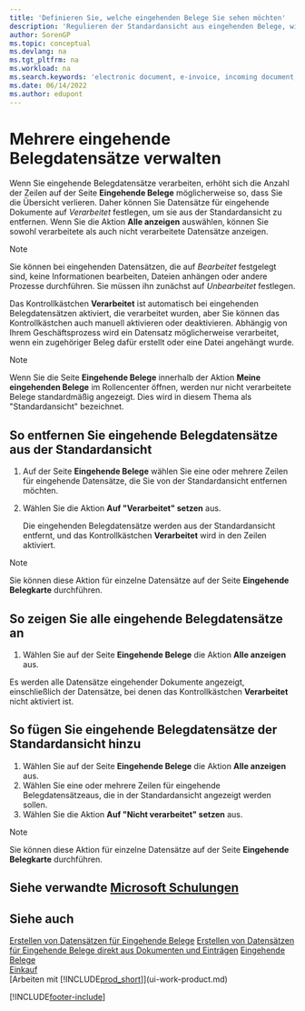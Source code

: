 ```yaml
---
title: 'Definieren Sie, welche eingehenden Belege Sie sehen möchten'
description: 'Regulieren der Standardansicht aus eingehenden Belege, wie Erechnungen, um die Übersicht verarbeiteten und nicht verarbeiteten Datensätzen zu verbessern.'
author: SorenGP
ms.topic: conceptual
ms.devlang: na
ms.tgt_pltfrm: na
ms.workload: na
ms.search.keywords: 'electronic document, e-invoice, incoming document, OCR, ecommerce, document exchange, import invoice'
ms.date: 06/14/2022
ms.author: edupont
---
```

# <a name="manage-many-incoming-document-records" />Mehrere eingehende Belegdatensätze verwalten

Wenn Sie eingehende Belegdatensätze verarbeiten, erhöht sich die Anzahl der Zeilen auf der Seite **Eingehende Belege** möglicherweise so, dass Sie die Übersicht verlieren. Daher können Sie Datensätze für eingehende Dokumente auf *Verarbeitet* festlegen, um sie aus der Standardansicht zu entfernen. Wenn Sie die Aktion **Alle anzeigen** auswählen, können Sie sowohl verarbeitete als auch nicht verarbeitete Datensätze anzeigen.

> [!NOTE]  
> Sie können bei eingehenden Datensätzen, die auf *Bearbeitet* festgelegt sind, keine Informationen bearbeiten, Dateien anhängen oder andere Prozesse durchführen. Sie müssen ihn zunächst auf *Unbearbeitet* festlegen.

Das Kontrollkästchen **Verarbeitet** ist automatisch bei eingehenden Belegdatensätzen aktiviert, die verarbeitet wurden, aber Sie können das Kontrollkästchen auch manuell aktivieren oder deaktivieren. Abhängig von Ihrem Geschäftsprozess wird ein Datensatz möglicherweise verarbeitet, wenn ein zugehöriger Beleg dafür erstellt oder eine Datei angehängt wurde.

> [!NOTE]  
> Wenn Sie die Seite **Eingehende Belege** innerhalb der Aktion **Meine eingehenden Belege** im Rollencenter öffnen, werden nur nicht verarbeitete Belege standardmäßig angezeigt. Dies wird in diesem Thema als "Standardansicht" bezeichnet.

## <a name="to-remove-incoming-document-records-from-the-default-view" />So entfernen Sie eingehende Belegdatensätze aus der Standardansicht

1. Auf der Seite **Eingehende Belege** wählen Sie eine oder mehrere Zeilen für eingehende Datensätze, die Sie von der Standardansicht entfernen möchten.
2. Wählen Sie die Aktion **Auf "Verarbeitet" setzen** aus.

    Die eingehenden Belegdatensätze werden aus der Standardansicht entfernt, und das Kontrollkästchen **Verarbeitet** wird in den Zeilen aktiviert.

> [!NOTE]  
> Sie können diese Aktion für einzelne Datensätze auf der Seite **Eingehende Belegkarte** durchführen.

## <a name="to-view-all-incoming-document-records" />So zeigen Sie alle eingehende Belegdatensätze an

1. Wählen Sie auf der Seite **Eingehende Belege** die Aktion **Alle anzeigen** aus.

Es werden alle Datensätze eingehender Dokumente angezeigt, einschließlich der Datensätze, bei denen das Kontrollkästchen **Verarbeitet** nicht aktiviert ist.

## <a name="to-add-incoming-document-records-to-the-default-view" />So fügen Sie eingehende Belegdatensätze der Standardansicht hinzu

1. Wählen Sie auf der Seite **Eingehende Belege** die Aktion **Alle anzeigen** aus.
2. Wählen Sie eine oder mehrere Zeilen für eingehende Belegdatensätzeaus, die in der Standardansicht angezeigt werden sollen.
3. Wählen Sie die Aktion **Auf "Nicht verarbeitet" setzen** aus.  

> [!NOTE]  
> Sie können diese Aktion für einzelne Datensätze auf der Seite **Eingehende Belegkarte** durchführen.

## <a name="see-related-microsoft-training" />Siehe verwandte [Microsoft Schulungen](/training/modules/incoming-documents-dynamics-365-business-central/)

## <a name="see-also" />Siehe auch
  
[Erstellen von Datensätzen für Eingehende Belege](across-how-create-income-document-records.md)
[Erstellen von Datensätzen für Eingehende Belege direkt aus Dokumenten und Einträgen](across-how-connect-disconnect-income-document-records.md)
[Eingehende Belege](across-income-documents.md)  
[Einkauf](purchasing-manage-purchasing.md)  
[Arbeiten mit [!INCLUDE[prod_short](includes/prod_short.md)]](ui-work-product.md)


[!INCLUDE[footer-include](includes/footer-banner.md)]
